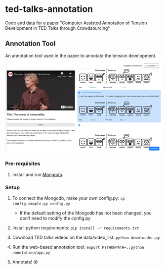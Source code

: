 # ted-talks-annotation

Code and data for a paper "Computer Assisted Annotation of Tension Development in TED Talks through Crowdsourcing" 

## Annotation Tool

An annotation tool used in the paper to annotate the tension development.

<img src="https://github.com/nlpcl-lab/ted-talks-annotation/raw/master/annotation/static/img/interface.jpg" width="600px">

### Pre-requisites

1. Install and run [Mongodb](https://www.mongodb.com/).

### Setup 

1. To connect the Mongodb, make your own config.py: `cp config.smaple.py config.py`
    - If the default setting of the Mongodb has not been changed, you don't need to modify the config.py
    
2. Install python requirements: `pip install -r requirements.txt`

3. Download TED talks videos on the data/video_list: `python downloader.py`

4. Run the web-based annotation tool: `export PYTHONPATH=.;python annotation/app.py`

5. Annotate! 😵

    

